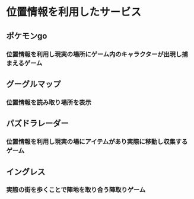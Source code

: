 # 位置情報を利用したサービス
## ポケモンgo
### 位置情報を利用し現実の場所にゲーム内のキャラクターが出現し捕まえるゲーム
## グーグルマップ
### 位置情報を読み取り場所を表示
## パズドラレーダー
### 位置情報を利用し現実の場にアイテムがあり実際に移動し収集するゲーム
## イングレス
### 実際の街を歩くことで陣地を取り合う陣取りゲーム
